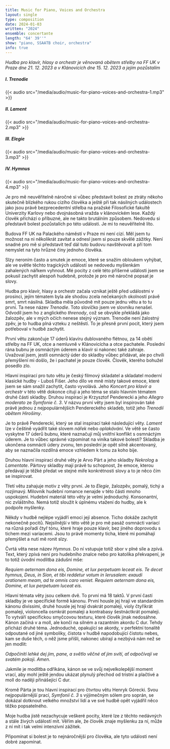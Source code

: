 ```yaml
---
title: Music for Piano, Voices and Orchestra
layout: single
type: composition
date: 2024-01-03
written: "2024"
ensemble: concertante
length: "64' 39''"
show: "piano, SSAATB choir, orchestra"
info: true
---
```


*Hudba pro klavír, hlasy a orchestr je věnovaná obětem střelby na FF UK v Praze dne 21. 12. 2023 a v Klánovicích dne 15. 12. 2023 a jejím pozůstalím*

##### I. Trenodie

{{< audio src="/media/audio/music-for-piano-voices-and-orchestra-1.mp3" >}}

##### II. Lament

{{< audio src="/media/audio/music-for-piano-voices-and-orchestra-2.mp3" >}}

##### III. Elegie

{{< audio src="/media/audio/music-for-piano-voices-and-orchestra-3.mp3" >}}

##### IV. Hymnus

{{< audio src="/media/audio/music-for-piano-voices-and-orchestra-4.mp3" >}}

Je pro mě neuvěřitelně náročné si vůbec představit bolest ze ztráty někoho skutečně blízkého rukou cizího člověka a ještě při tak násilných událostech jako jsou právě bezprecedentní střelba na pražské Filosofické fakultě Univerzity Karlovy nebo dvojnásobná vražda v klánovickém lese. Každý člověk příchází o příbuzné, ale ne takto brutálním způsobem. Nedovedu si představit bolest pozůstalích po této události. Je mi to neuvěřitelně líto.

Budova FF UK na Palackého náměstí v Praze mi není cizí. Měl jsem tu možnost na ni několikrát zavítat a odnesl jsem si pouze skvělé zážitky. Není snadné pro mě si představit teď dál tuto budovu navštěvovat a pří tom nemyslet na tyto hrůzné činy jednoho člověka.

Slzy neroním často a smutek je emoce, které se snažím obloukem vyhýbat, ale ve světle těchto tragických událostí se nedovedu myšlenkám zahalených nářkem vyhnout. Mé pocity z celé této příšerné události jsem se pokusil zachytit alespoň hudebně, protože je pro mě náročné popsat je slovy.

Hudba pro klavír, hlasy a orchestr začala vznikat ještě před událostmi v prosinci, jejím tématem byla ale shodou zcela nečekaných okolností právě smrt, smrt násilná. Skladba měla původně mít pouze jednu větu a to tu první. Ta nese název *Trenodie*. Toto slovíčko jsem ve slovníku nenašel. Odvodil jsem ho z anglického *threnody*, což se obvykle překládá jako žalozpěv, ale v mých očích nenese stejný význam. Trenodie není žalostný zpěv, je to hudba plná vzteku z neštěstí. To je přesně první pocit, který jsem potřeboval v hudbě zachytit.

První větu zakončuje 17 úderů klavíru dublovaného flétnou, za 14 obětí střelby na FF UK, otce a nemluvně v Klánovicícha a otce pachatele. Poslední rána bubnu je osmnáctým úderem a klavír si nakonec také zahraje. Uvažoval jsem, jestli osmnáctý úder do skladby vůbec přidávat, ale po chvíli přemýšlení mi došlo, že i pachatel je pouze člověk. Člověk, kterého bohužel posedlo zlo.

Hlavní inspirací pro tuto větu je český filmový skladatel a skladatel moderní klasické hudby - Luboš Fišer. Jeho dílo ve mně místy takové emoce, které jsem se sám snažil zachytit, často vyvolává. Jeho *Koncert pro klavír a orchestr* v této větě dokonce cituji a jeho téma se stalo hlavním tématem druhé části skladby. Druhou inspirací je Krzysztof Penderecki a jeho *Allegro moderato* ze *Symfonie č. 3*. V názvu první věty jsem byl inspirován také právě jednou z nejpopulárnějších Pendereckého skladeb, totiž jeho *Trenodií obětem Hirošimy*.

Je to právě Penderecki, který se stal inspirací také následující věty. *Lament* lze v češtině vyádřit také slovem *nářek* nebo *oplakávání*. Ve větě se často vyskytne 17 úderů bubnu, které naznačují můj vnitřní konflikt s osmnáctým úderem. Je to vůbec správné vzpomínat na viníka takové bolesti? Skladba je ukončena osmnácti údery zvonu, ten poslední je opět silně akcentovaný, aby se naznačila rozdílná emoce vzhledem k tomu za koho bije.

Druhou hlavní inspirací druhé věty je Arvo Pärt a jeho skladby *Nekrolog* a *Lamentate*. Pärtovy skladby mají právě tu schopnost, že emoce, kterou předávají je těžké předat ve stejné míře konkrétnosti slovy a to je něco čím se inspirovat.

Třetí větu zahajuje motiv z věty první. Je to *Elegie*, žalozpěv, pomalý, tichý a rozjímavý. Milovník hudební romance nenajde v této části mnoho uspokojení. Hudební materiál této věty je velmi jednoduchý. Konsonantní, nic zvláštního. Nemá totiž sloužit k úplnému vtažení do hudby, ale k podpoře myšlenky.

Někdy v hudbě nejlépe vyjádří emoci její absence. Ticho dokáže zachytit nekonečně pocitů. Nejsilnější v této větě je pro mě pasáž osmnácti variací na různá pořadí čtyř tónu, které hraje pouze klavír, bez jiného doprovodu s tichem mezi variacemi. Jsou to právě momenty ticha, které mi pomáhají přemýšlet a nutí mě ronit slzy.

Čvrtá věta nese název *Hymnus*. Do ní vstupuje totiž sbor v plné síle a zpívá. Text, který zpívá není pro hudebního znalce nebo pro katolíka překvapení, je to totiž úvodní modlitba zádušní mše:

*Requiem aeternam dona eis, Domine, et lux perpetuam leceat eis. Te decet hymnus, Deus, in Sion, et tibi reddetur votum in Ierusalem: exaudi orationem meam, ad te omnis caro veniet. Requiem aeternam dona eis, Domine, et lux perpetuam luceat eis.*

Hlavní témata věty jsou celkem dvě. To první má 18 taktů. V první častí skladby je ve specifické formě kánonu. První housle jej hrají ve standardním kánonu divissimi, druhé housle jej hrají dvakrát pomaleji, violy čtyřikrát pomaleji, violoncella osmkrát pomaleji a kontrabasy šestnáctkrát pomaleji. To vytváří specifickou smyčcovou texturu, které člověk jinak nedosáhne. Kánon začíná v a moll, ale končí na silném a razantním akordu C dur. Tehdy přichází druhé téma. Jednoduché, opakující se akordy, v perfektní tonalitě odpoutané od jiné symboliky, čistota v hudbě napodobující čistotu nebes, kam se duše těch, o něž jsme přišli, nakonec ubírají a nezbývá nám než se jen modlit:

*Odpočinití lehké dej jim, pane, a světlo věčné ať jim svítí, ať odpočívají ve svatém pokoji. Amen.*

Jakmile je modlitba odříkána, kánon se ve svůj nejvelkolepější moment vrací, aby mohl ještě jendou ukázat plynulý přechod od tristní a plačtivé a moll do naději přinášející C dur.

Kromě Pärta je tou hlavní inspirací pro čtvrtou větu Henryk Górecki. Svou nejpopulárnější prací, *Symfonií č. 3* s výjimečným sólem pro soprán, se dokázal dotknout velkého množství lidí a ve své hudbě opět vyjádřil něco těžko popsatelného.

Moje hudba jistě nezachycuje veškeré pocity, které lze z těchto nedávných a stále živých událostí mít. Věřím ale, že člověk znaje myšlenku za ní, může z ní mít i tak velmi intenzivní zážitek.

Připomínat si bolest je to nejnáročnější pro člověka, ale tyto události není dobré zapomínat. 